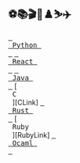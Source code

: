## ⚽️📚🎬🏓♟️⛷️✈️

[<kbd> <br> Python <br> </kbd>][PythonLink] [<kbd> <br> React <br> </kbd>][ReactLink] [<kbd> <br> Java <br> </kbd>][JavaLink] [<kbd> <br> C <br> </kbd>][CLink] [<kbd> <br> Rust <br> </kbd>][RustLink] [<kbd> <br> Ruby <br> </kbd>][RubyLink] [<kbd> <br> Ocaml <br> </kbd>][OcamlLink]

[PythonLink]:https://github.com/rchhatre15/PythonPlayground
[ReactLink]:https://github.com/rchhatre15/ReactPlayground
[JavaLink]:https://github.com/rchhatre15/JavaPlayground
[RustLink]:https://github.com/rchhatre15/RustPlayground
[OcamlLink]:https://github.com/rchhatre15/OcamlPlayground

